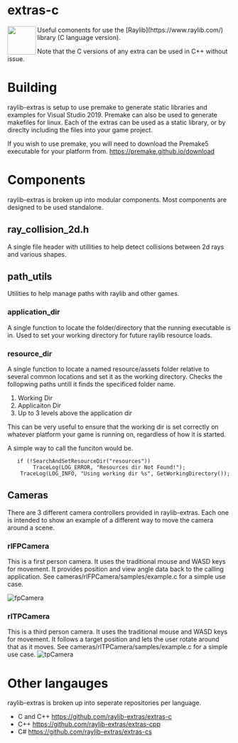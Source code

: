 # extras-c
<img align="left" src="https://github.com/raysan5/raylib/raw/master/logo/raylib_logo_animation.gif" width="64">
Useful comonents for use the [Raylib](https://www.raylib.com/) library (C language version). 

Note that the C versions of any extra can be used in C++ without issue.

# Building
raylib-extras is setup to use premake to generate static libraries and examples for Visual Studio 2019. Premake can also be used to generate makefiles for linux. Each of the extras can be used as a static library, or by direclty including the files into your game project.

If you wish to use premake, you will need to download the Premake5 executable for your platform from. https://premake.github.io/download

# Components
raylib-extras is broken up into modular components. Most components are designed to be used standalone.

## ray_collision_2d.h
A single file header with utillities to help detect collisions between 2d rays and various shapes.

## path_utils
Utilities to help manage paths with raylib and other games.

### application_dir
A single function to locate the folder/directory that the running executable is in. Used to set your working directory for future raylib resource loads.

### resource_dir
A single function to locate a named resource/assets folder relative to several common locations and set it as the working directory.
Checks the follopwing paths untill it finds the specificed folder name.
1) Working Dir
2) Applicaiton Dir
3) Up to 3 levels above the application dir

This can be very useful to ensure that the working dir is set correctly on whatever platform your game is running on, regardless of how it is started.

A simple way to call the funciton would be.
```
   if (!SearchAndSetResourceDir("resources"))
        TraceLog(LOG_ERROR, "Resources dir Not Found!");
    TraceLog(LOG_INFO, "Using working dir %s", GetWorkingDirectory());
```

## Cameras
There are 3 different camera controllers provided in raylib-extras. Each one is intended to show an example of a different way to move the camera around a scene.

### rlFPCamera
This is a first person camera. It uses the traditional mouse and WASD keys for movement. It provides position and view angle data back to the calling application.
See cameras/rlFPCamera/samples/example.c for a simple use case.

![fpCamera](https://user-images.githubusercontent.com/322174/136627569-64e0b660-d846-4b1c-9239-5e09b030b2aa.gif)

### rlTPCamera
This is a third person camera. It uses the traditional mouse and WASD keys for movement. It follows a target position and lets the user rotate around that as it moves.
See cameras/rlTPCamera/samples/example.c for a simple use case.
![tpCamera](https://user-images.githubusercontent.com/322174/136641801-3f7f0a05-e79a-4f67-b05a-217e183eedde.gif)


# Other langauges
raylib-extras is broken up into seperate repositories per language.

 * C and C++ https://github.com/raylib-extras/extras-c 
 * C++ https://github.com/raylib-extras/extras-cpp
 * C# https://github.com/raylib-extras/extras-cs

